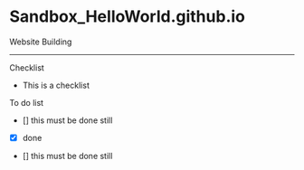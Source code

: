 # Sandbox_HelloWorld.github.io
Website Building

---

Checklist
- This is a checklist

To do list 
- [] this must be done still
- [x] done
- [] this must be done still

